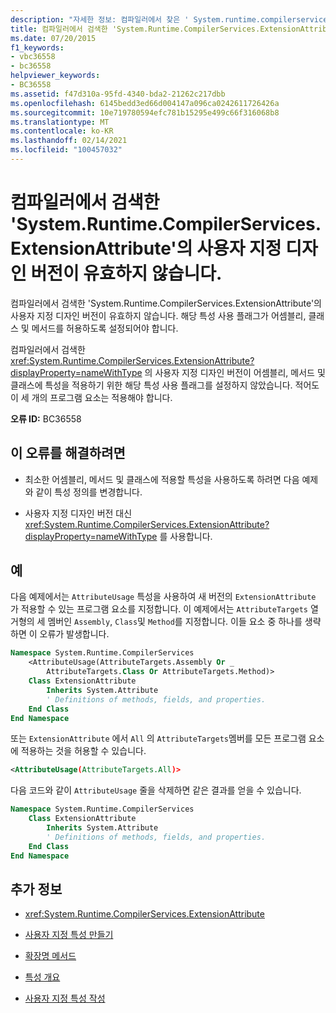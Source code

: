 ```yaml
---
description: "자세한 정보: 컴파일러에서 찾은 ' System.runtime.compilerservices '의 사용자 지정 디자인 버전이 잘못 되었습니다."
title: 컴파일러에서 검색한 'System.Runtime.CompilerServices.ExtensionAttribute'의 사용자 지정 디자인 버전이 유효하지 않습니다.
ms.date: 07/20/2015
f1_keywords:
- vbc36558
- bc36558
helpviewer_keywords:
- BC36558
ms.assetid: f47d310a-95fd-4340-bda2-21262c217dbb
ms.openlocfilehash: 6145bedd3ed66d004147a096ca0242611726426a
ms.sourcegitcommit: 10e719780594efc781b15295e499c66f316068b8
ms.translationtype: MT
ms.contentlocale: ko-KR
ms.lasthandoff: 02/14/2021
ms.locfileid: "100457032"
---
```

# <a name="the-custom-designed-version-of-systemruntimecompilerservicesextensionattribute-found-by-the-compiler-is-not-valid"></a>컴파일러에서 검색한 'System.Runtime.CompilerServices.ExtensionAttribute'의 사용자 지정 디자인 버전이 유효하지 않습니다.

컴파일러에서 검색한 'System.Runtime.CompilerServices.ExtensionAttribute'의 사용자 지정 디자인 버전이 유효하지 않습니다. 해당 특성 사용 플래그가 어셈블리, 클래스 및 메서드를 허용하도록 설정되어야 합니다.

컴파일러에서 검색한 <xref:System.Runtime.CompilerServices.ExtensionAttribute?displayProperty=nameWithType> 의 사용자 지정 디자인 버전이 어셈블리, 메서드 및 클래스에 특성을 적용하기 위한 해당 특성 사용 플래그를 설정하지 않았습니다. 적어도 이 세 개의 프로그램 요소는 적용해야 합니다.

**오류 ID:** BC36558

## <a name="to-correct-this-error"></a>이 오류를 해결하려면

- 최소한 어셈블리, 메서드 및 클래스에 적용할 특성을 사용하도록 하려면 다음 예제와 같이 특성 정의를 변경합니다.

- 사용자 지정 디자인 버전 대신 <xref:System.Runtime.CompilerServices.ExtensionAttribute?displayProperty=nameWithType> 를 사용합니다.

## <a name="example"></a>예

다음 예제에서는 `AttributeUsage` 특성을 사용하여 새 버전의 `ExtensionAttribute` 가 적용할 수 있는 프로그램 요소를 지정합니다. 이 예제에서는 `AttributeTargets` 열거형의 세 멤버인 `Assembly`, `Class`및 `Method`를 지정합니다. 이들 요소 중 하나를 생략하면 이 오류가 발생합니다.

```vb
Namespace System.Runtime.CompilerServices
    <AttributeUsage(AttributeTargets.Assembly Or _
        AttributeTargets.Class Or AttributeTargets.Method)>
    Class ExtensionAttribute
        Inherits System.Attribute
        ' Definitions of methods, fields, and properties.
    End Class
End Namespace
```

또는 `ExtensionAttribute` 에서 `All` 의 `AttributeTargets`멤버를 모든 프로그램 요소에 적용하는 것을 허용할 수 있습니다.

```xml
<AttributeUsage(AttributeTargets.All)>
```

다음 코드와 같이 `AttributeUsage` 줄을 삭제하면 같은 결과를 얻을 수 있습니다.

```vb
Namespace System.Runtime.CompilerServices
    Class ExtensionAttribute
        Inherits System.Attribute
        ' Definitions of methods, fields, and properties.
    End Class
End Namespace
```

## <a name="see-also"></a>추가 정보

- <xref:System.Runtime.CompilerServices.ExtensionAttribute>

- [사용자 지정 특성 만들기](../programming-guide/concepts/attributes/creating-custom-attributes.md)
- [확장명 메서드](../programming-guide/language-features/procedures/extension-methods.md)
- [특성 개요](../programming-guide/concepts/attributes/index.md)
- [사용자 지정 특성 작성](../../standard/attributes/writing-custom-attributes.md)

